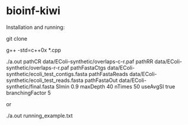 # bioinf-kiwi

Installation and running:

git clone

g++ -std=c++0x *.cpp

./a.out pathCR data/EColi-synthetic/overlaps-c-r.paf pathRR data/EColi-synthetic/overlaps-r-r.paf pathFastaCtgs data/EColi-synthetic/ecoli_test_contigs.fasta pathFastaReads data/EColi-synthetic/ecoli_test_reads.fasta pathFastaOut data/EColi-synthetic/final.fasta SImin 0.9 maxDepth 40 nTimes 50 useAvgSI true branchingFactor 5

or 

./a.out running_example.txt

